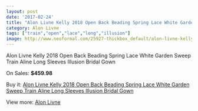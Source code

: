 ```yaml
---
layout: post
date: '2017-02-24'
title: "Alon Livne Kelly 2018 Open Back Beading Spring Lace White Garden Sweep Train Aline Long Sleeves Illusion Bridal Gown"
category: Alon Livne
tags: ["train","open","lace","long","illusion"]
image: http://www.neoformal.com/25927-thickbox_default/alon-livne-kelly-2018-open-back-beading-spring-lace-white-garden-sweep-train-aline-long-sleeves-illusion-bridal-gown.jpg
---
```

Alon Livne Kelly 2018 Open Back Beading Spring Lace White Garden Sweep Train Aline Long Sleeves Illusion Bridal Gown

On Sales: **$459.98**
<a href="https://www.neoformal.com/en/alon-livne/8890-alon-livne-kelly-2018-open-back-beading-spring-lace-white-garden-sweep-train-aline-long-sleeves-illusion-bridal-gown.html"><amp-img layout="responsive" width="600" height="600" src="//www.neoformal.com/25927-thickbox_default/alon-livne-kelly-2018-open-back-beading-spring-lace-white-garden-sweep-train-aline-long-sleeves-illusion-bridal-gown.jpg" alt="Alon Livne Kelly 2018 Open Back Beading Spring Lace White Garden Sweep Train Aline Long Sleeves Illusion Bridal Gown 0" /></a>
<a href="https://www.neoformal.com/en/alon-livne/8890-alon-livne-kelly-2018-open-back-beading-spring-lace-white-garden-sweep-train-aline-long-sleeves-illusion-bridal-gown.html"><amp-img layout="responsive" width="600" height="600" src="//www.neoformal.com/25934-thickbox_default/alon-livne-kelly-2018-open-back-beading-spring-lace-white-garden-sweep-train-aline-long-sleeves-illusion-bridal-gown.jpg" alt="Alon Livne Kelly 2018 Open Back Beading Spring Lace White Garden Sweep Train Aline Long Sleeves Illusion Bridal Gown 1" /></a>
<a href="https://www.neoformal.com/en/alon-livne/8890-alon-livne-kelly-2018-open-back-beading-spring-lace-white-garden-sweep-train-aline-long-sleeves-illusion-bridal-gown.html"><amp-img layout="responsive" width="600" height="600" src="//www.neoformal.com/25933-thickbox_default/alon-livne-kelly-2018-open-back-beading-spring-lace-white-garden-sweep-train-aline-long-sleeves-illusion-bridal-gown.jpg" alt="Alon Livne Kelly 2018 Open Back Beading Spring Lace White Garden Sweep Train Aline Long Sleeves Illusion Bridal Gown 2" /></a>
<a href="https://www.neoformal.com/en/alon-livne/8890-alon-livne-kelly-2018-open-back-beading-spring-lace-white-garden-sweep-train-aline-long-sleeves-illusion-bridal-gown.html"><amp-img layout="responsive" width="600" height="600" src="//www.neoformal.com/25932-thickbox_default/alon-livne-kelly-2018-open-back-beading-spring-lace-white-garden-sweep-train-aline-long-sleeves-illusion-bridal-gown.jpg" alt="Alon Livne Kelly 2018 Open Back Beading Spring Lace White Garden Sweep Train Aline Long Sleeves Illusion Bridal Gown 3" /></a>
<a href="https://www.neoformal.com/en/alon-livne/8890-alon-livne-kelly-2018-open-back-beading-spring-lace-white-garden-sweep-train-aline-long-sleeves-illusion-bridal-gown.html"><amp-img layout="responsive" width="600" height="600" src="//www.neoformal.com/25931-thickbox_default/alon-livne-kelly-2018-open-back-beading-spring-lace-white-garden-sweep-train-aline-long-sleeves-illusion-bridal-gown.jpg" alt="Alon Livne Kelly 2018 Open Back Beading Spring Lace White Garden Sweep Train Aline Long Sleeves Illusion Bridal Gown 4" /></a>
<a href="https://www.neoformal.com/en/alon-livne/8890-alon-livne-kelly-2018-open-back-beading-spring-lace-white-garden-sweep-train-aline-long-sleeves-illusion-bridal-gown.html"><amp-img layout="responsive" width="600" height="600" src="//www.neoformal.com/25930-thickbox_default/alon-livne-kelly-2018-open-back-beading-spring-lace-white-garden-sweep-train-aline-long-sleeves-illusion-bridal-gown.jpg" alt="Alon Livne Kelly 2018 Open Back Beading Spring Lace White Garden Sweep Train Aline Long Sleeves Illusion Bridal Gown 5" /></a>
<a href="https://www.neoformal.com/en/alon-livne/8890-alon-livne-kelly-2018-open-back-beading-spring-lace-white-garden-sweep-train-aline-long-sleeves-illusion-bridal-gown.html"><amp-img layout="responsive" width="600" height="600" src="//www.neoformal.com/25929-thickbox_default/alon-livne-kelly-2018-open-back-beading-spring-lace-white-garden-sweep-train-aline-long-sleeves-illusion-bridal-gown.jpg" alt="Alon Livne Kelly 2018 Open Back Beading Spring Lace White Garden Sweep Train Aline Long Sleeves Illusion Bridal Gown 6" /></a>
<a href="https://www.neoformal.com/en/alon-livne/8890-alon-livne-kelly-2018-open-back-beading-spring-lace-white-garden-sweep-train-aline-long-sleeves-illusion-bridal-gown.html"><amp-img layout="responsive" width="600" height="600" src="//www.neoformal.com/25928-thickbox_default/alon-livne-kelly-2018-open-back-beading-spring-lace-white-garden-sweep-train-aline-long-sleeves-illusion-bridal-gown.jpg" alt="Alon Livne Kelly 2018 Open Back Beading Spring Lace White Garden Sweep Train Aline Long Sleeves Illusion Bridal Gown 7" /></a>

Buy it: [Alon Livne Kelly 2018 Open Back Beading Spring Lace White Garden Sweep Train Aline Long Sleeves Illusion Bridal Gown](https://www.neoformal.com/en/alon-livne/8890-alon-livne-kelly-2018-open-back-beading-spring-lace-white-garden-sweep-train-aline-long-sleeves-illusion-bridal-gown.html "Alon Livne Kelly 2018 Open Back Beading Spring Lace White Garden Sweep Train Aline Long Sleeves Illusion Bridal Gown")

View more: [Alon Livne](https://www.neoformal.com/en/200-alon-livne "Alon Livne")